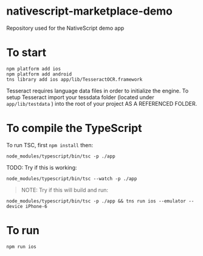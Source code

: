 # nativescript-marketplace-demo
Repository used for the NativeScript demo app

# To start
```
npm platform add ios
npm platform add android
tns library add ios app/lib/TesseractOCR.framework
```

Tesseract requires language data files in order to initialize the engine. To setup Tesseract import your tessdata folder (located under ``` app/lib/testdata ``` ) into the root of your project AS A REFERENCED FOLDER.

# To compile the TypeScript
To run TSC, first `npm install` then:
```
node_modules/typescript/bin/tsc -p ./app
```

TODO: Try if this is working:
```
node_modules/typescript/bin/tsc --watch -p ./app
```

> NOTE: Try if this will build and run:
```
node_modules/typescript/bin/tsc -p ./app && tns run ios --emulator --device iPhone-6
```

# To run
```
npm run ios
```